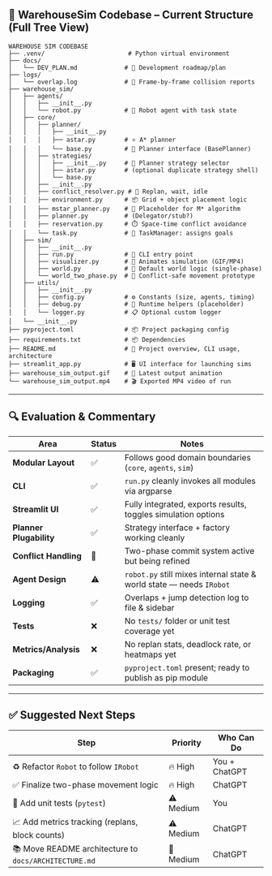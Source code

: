 ## 🧾 WarehouseSim Codebase – Current Structure (Full Tree View)

```
WAREHOUSE SIM CODEBASE
├── .venv/                       # Python virtual environment
├── docs/
│   └── DEV_PLAN.md             # 📄 Development roadmap/plan
├── logs/
│   └── overlap.log             # 🧠 Frame-by-frame collision reports
├── warehouse_sim/
│   ├── agents/
│   │   ├── __init__.py
│   │   └── robot.py            # 🤖 Robot agent with task state
│   ├── core/
│   │   ├── planner/
│   │   │   ├── __init__.py
│   │   │   ├── astar.py        # ⭐ A* planner
│   │   │   └── base.py         # 🧱 Planner interface (BasePlanner)
│   │   ├── strategies/
│   │   │   ├── __init__.py     # 🧠 Planner strategy selector
│   │   │   ├── astar.py        # (optional duplicate strategy shell)
│   │   │   └── base.py
│   │   ├── __init__.py
│   │   ├── conflict_resolver.py # 🚧 Replan, wait, idle
│   │   ├── environment.py      # 📦 Grid + object placement logic
│   │   ├── mstar_planner.py    # 🧠 Placeholder for M* algorithm
│   │   ├── planner.py          # (Delegator/stub?)
│   │   ├── reservation.py      # ⏱️ Space-time conflict avoidance
│   │   └── task.py             # 🎯 TaskManager: assigns goals
│   ├── sim/
│   │   ├── __init__.py
│   │   ├── run.py              # 🏁 CLI entry point
│   │   ├── visualizer.py       # 🎥 Animates simulation (GIF/MP4)
│   │   ├── world.py            # 🧠 Default world logic (single-phase)
│   │   └── world_two_phase.py  # 🧠 Conflict-safe movement prototype
│   ├── utils/
│   │   ├── __init__.py
│   │   ├── config.py           # ⚙️ Constants (size, agents, timing)
│   │   ├── debug.py            # 🧪 Runtime helpers (placeholder)
│   │   └── logger.py           # 📋 Optional custom logger
│   └── __init__.py
├── pyproject.toml              # 📦 Project packaging config
├── requirements.txt            # 📦 Dependencies
├── README.md                   # 📘 Project overview, CLI usage, architecture
├── streamlit_app.py            # 🖥️ UI interface for launching sims
├── warehouse_sim_output.gif    # 📸 Latest output animation
└── warehouse_sim_output.mp4    # 🎬 Exported MP4 video of run
```

---

## 🔍 Evaluation & Commentary

| Area            | Status | Notes |
|------------------|--------|-------|
| **Modular Layout** | ✅     | Follows good domain boundaries (`core`, `agents`, `sim`) |
| **CLI**            | ✅     | `run.py` cleanly invokes all modules via argparse |
| **Streamlit UI**   | ✅     | Fully integrated, exports results, toggles simulation options |
| **Planner Plugability** | ✅ | Strategy interface + factory working cleanly |
| **Conflict Handling** | 🧠 | Two-phase commit system active but being refined |
| **Agent Design**    | ⚠️    | `robot.py` still mixes internal state & world state — needs `IRobot` |
| **Logging**         | ✅     | Overlaps + jump detection log to file & sidebar |
| **Tests**           | ❌    | No `tests/` folder or unit test coverage yet |
| **Metrics/Analysis**| ❌    | No replan stats, deadlock rate, or heatmaps yet |
| **Packaging**       | ✅     | `pyproject.toml` present; ready to publish as pip module |

---

## ✅ Suggested Next Steps

| Step                                  | Priority | Who Can Do |
|---------------------------------------|----------|------------|
| ♻ Refactor `Robot` to follow `IRobot` | 🔥 High   | You + ChatGPT |
| ✅ Finalize two-phase movement logic  | 🔥 High   | ChatGPT     |
| 🧪 Add unit tests (`pytest`)          | ⚠️ Medium | You         |
| 📈 Add metrics tracking (replans, block counts) | ⚠️ Medium | ChatGPT     |
| 📚 Move README architecture to `docs/ARCHITECTURE.md` | 🧠 Medium | ChatGPT     |

